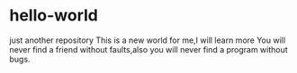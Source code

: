 # hello-world
just another repository
This is a new world for me,I will learn more
 You will never find a friend without faults,also you will never find a program without bugs.
